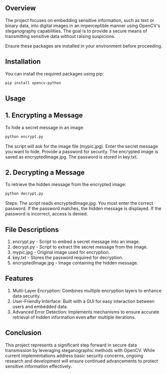 ## Overview

The project focuses on embedding sensitive information, such as text or binary data, into digital images in an imperceptible manner using OpenCV's steganography capabilities. The goal is to provide a secure means of transmitting sensitive data without raising suspicions.

Ensure these packages are installed in your environment before proceeding.

## Installation

You can install the required packages using pip:

```sh
pip install opencv-python
```

## Usage
## 1. Encrypting a Message
To hide a secret message in an image:
```sh
python encrypt.py
```

The script will ask for the image file (mypic.jpg).
Enter the secret message you want to hide.
Provide a password for security.
The encrypted image is saved as encryptedImage.jpg.
The password is stored in key.txt.

## 2. Decrypting a Message
To retrieve the hidden message from the encrypted image:
```sh
python decrypt.py
```

Steps:
The script reads encryptedImage.jpg.
You must enter the correct password.
If the password matches, the hidden message is displayed.
If the password is incorrect, access is denied.

## File Descriptions
1. encrypt.py - Script to embed a secret message into an image.
2. decrypt.py - Script to extract the secret message from the image.
3. mypic.jpg - Original image used for encryption.
4. key.txt - Stores the password required for decryption.
5. encryptedImage.jpg - Image containing the hidden message.

## Features
1. Multi-Layer Encryption: Combines multiple encryption layers to enhance data security.
2. User-Friendly Interface: Built with a GUI for easy interaction between users and embedded data.
3. Advanced Error Detection: Implements mechanisms to ensure accurate retrieval of hidden information even after multiple iterations.

## Conclusion
This project represents a significant step forward in secure data transmission by leveraging steganographic methods with OpenCV. While current implementations address basic security concerns, ongoing research and development will ensure continued advancements to protect sensitive information effectively.
